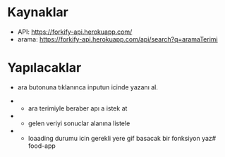 # Kaynaklar
- API: https://forkify-api.herokuapp.com/
- arama: https://forkify-api.herokuapp.com/api/search?q=aramaTerimi

# Yapılacaklar
- ara butonuna tıklanınca inputun icinde yazanı al.
- - ara terimiyle beraber apı a istek at
- - gelen veriyi sonuclar alanına listele

- - loaading durumu icin gerekli yere gif basacak bir fonksiyon yaz# food-app
